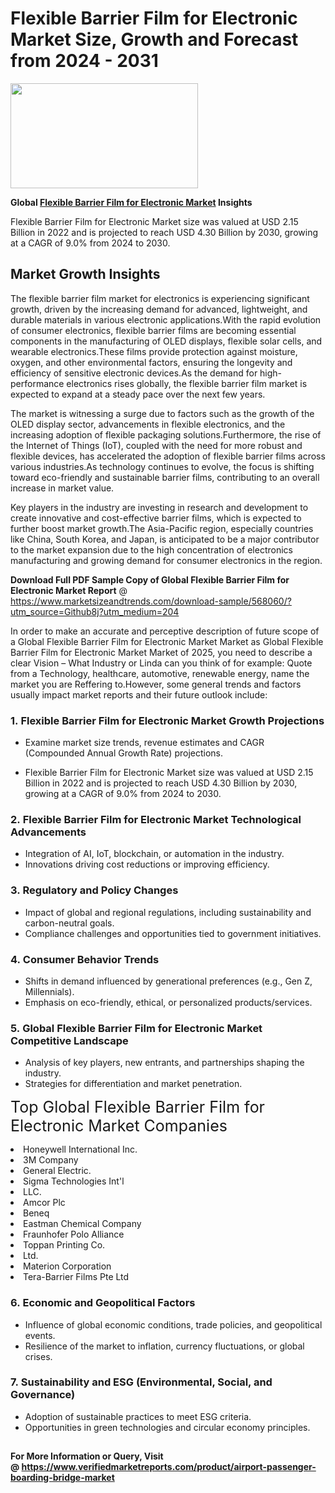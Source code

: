 <H1>Flexible Barrier Film for Electronic Market Size, Growth and Forecast from 2024 - 2031</H1><img class="aligncenter size-medium wp-image-584254" src="https://thirdeyenews.in/wp-content/uploads/2024/09/Global-Market-Research-300x168.jpeg" alt="" width="300" height="168" /><p><strong>Global&nbsp;<a href="https://www.marketsizeandtrends.com/download-sample/568060/?utm_source=Github8j?utm_medium=204">Flexible Barrier Film for Electronic Market</a> Insights</strong></p><p>Flexible Barrier Film for Electronic Market size was valued at USD 2.15 Billion in 2022 and is projected to reach USD 4.30 Billion by 2030, growing at a CAGR of 9.0% from 2024 to 2030.</p><p><h2>Market Growth Insights</h2> <p>The flexible barrier film market for electronics is experiencing significant growth, driven by the increasing demand for advanced, lightweight, and durable materials in various electronic applications.With the rapid evolution of consumer electronics, flexible barrier films are becoming essential components in the manufacturing of OLED displays, flexible solar cells, and wearable electronics.These films provide protection against moisture, oxygen, and other environmental factors, ensuring the longevity and efficiency of sensitive electronic devices.As the demand for high-performance electronics rises globally, the flexible barrier film market is expected to expand at a steady pace over the next few years.</p> <p>The market is witnessing a surge due to factors such as the growth of the OLED display sector, advancements in flexible electronics, and the increasing adoption of flexible packaging solutions.Furthermore, the rise of the Internet of Things (IoT), coupled with the need for more robust and flexible devices, has accelerated the adoption of flexible barrier films across various industries.As technology continues to evolve, the focus is shifting toward eco-friendly and sustainable barrier films, contributing to an overall increase in market value.</p> <p>Key players in the industry are investing in research and development to create innovative and cost-effective barrier films, which is expected to further boost market growth.The Asia-Pacific region, especially countries like China, South Korea, and Japan, is anticipated to be a major contributor to the market expansion due to the high concentration of electronics manufacturing and growing demand for consumer electronics in the region.</p> <p><span class=""><strong>Download Full PDF Sample Copy of Global Flexible Barrier Film for Electronic Market Report</strong> @ <a href="https://www.marketsizeandtrends.com/download-sample/568060/?utm_source=Github8j?utm_medium=204" target="_blank">https://www.marketsizeandtrends.com/download-sample/568060/?utm_source=Github8j?utm_medium=204</a></span></p><p>In order to make an accurate and perceptive description of future scope of a Global&nbsp;Flexible Barrier Film for Electronic Market Market as Global&nbsp;Flexible Barrier Film for Electronic Market Market of 2025, you need to describe a clear Vision &ndash; What Industry or Linda can you think of for example: Quote from a Technology, healthcare, automotive, renewable energy, name the market you are Reffering to.However, some general trends and factors usually impact market reports and their future outlook include:</p><h3>1.&nbsp;<strong>Flexible Barrier Film for Electronic Market Growth Projections</strong></h3><ul><li>Examine market size trends, revenue estimates and CAGR (Compounded Annual Growth Rate) projections.</li><li><p>Flexible Barrier Film for Electronic Market size was valued at USD 2.15 Billion in 2022 and is projected to reach USD 4.30 Billion by 2030, growing at a CAGR of 9.0% from 2024 to 2030.</p></li></ul><h3>2.&nbsp;<strong>Flexible Barrier Film for Electronic Market Technological Advancements</strong></h3><ul><li>Integration of AI, IoT, blockchain, or automation in the industry.</li><li>Innovations driving cost reductions or improving efficiency.</li></ul><h3>3.&nbsp;<strong>Regulatory and Policy Changes</strong></h3><ul><li>Impact of global and regional regulations, including sustainability and carbon-neutral goals.</li><li>Compliance challenges and opportunities tied to government initiatives.</li></ul><h3>4.&nbsp;<strong>Consumer Behavior Trends</strong></h3><ul><li>Shifts in demand influenced by generational preferences (e.g., Gen Z, Millennials).</li><li>Emphasis on eco-friendly, ethical, or personalized products/services.</li></ul><h3>5.&nbsp;<strong>Global Flexible Barrier Film for Electronic Market Competitive Landscape</strong></h3><ul><li>Analysis of key players, new entrants, and partnerships shaping the industry.</li><li>Strategies for differentiation and market penetration.</li></ul><p data-pm-slice="1 1 []"><span style="color: inherit; font-family: inherit; font-size: 25px;">Top Global Flexible Barrier Film for Electronic Market Companies</span></p><div class="" data-test-id=""><p><li>Honeywell International Inc.</li><li> 3M Company</li><li> General Electric.</li><li> Sigma Technologies Int'l</li><li> LLC.</li><li> Amcor Plc</li><li> Beneq</li><li> Eastman Chemical Company</li><li> Fraunhofer Polo Alliance</li><li> Toppan Printing Co.</li><li> Ltd.</li><li> Materion Corporation</li><li> Tera-Barrier Films Pte Ltd</li></p></div><h3>6.&nbsp;<strong>Economic and Geopolitical Factors</strong></h3><ul><li>Influence of global economic conditions, trade policies, and geopolitical events.</li><li>Resilience of the market to inflation, currency fluctuations, or global crises.</li></ul><h3>7.&nbsp;<strong>Sustainability and ESG (Environmental, Social, and Governance)</strong></h3><ul><li>Adoption of sustainable practices to meet ESG criteria.</li><li>Opportunities in green technologies and circular economy principles.</li></ul><h2><strong style="font-size: 14px;">For More Information or Query, Visit @&nbsp;</strong><a style="background-color: #ffffff; font-size: 14px;" href="https://www.marketsizeandtrends.com/report/flexible-barrier-film-for-electronic-market/" target="_blank">https://www.verifiedmarketreports.com/product/airport-passenger-boarding-bridge-market</a></h2>